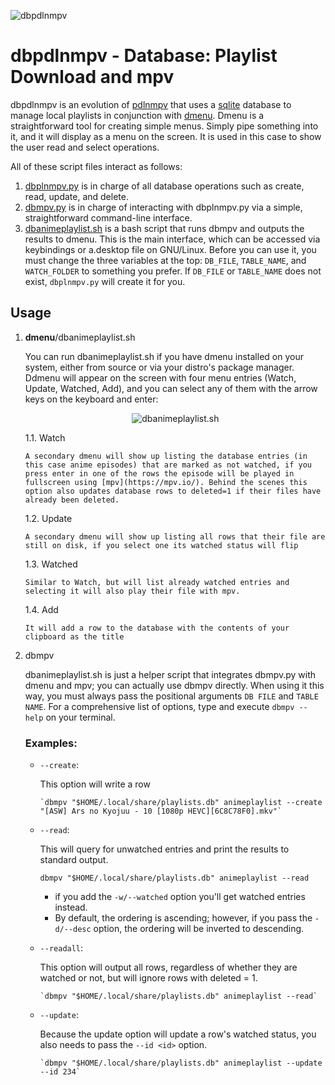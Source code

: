 ![dbpdlnmpv](https://github.com/duartqx/images/blob/main/dbpdlnmpv.png?raw=true "dbpdlnmpv")

# dbpdlnmpv - Database: Playlist Download and mpv

dbpdlnmpv is an evolution of [pdlnmpv](https://github.com/duartqx/pdlnlink/blob/main/pdlnmpv) that uses a [sqlite](https://docs.python.org/3/library/sqlite3.html) database to manage local playlists in conjunction with [dmenu](https://tools.suckless.org/dmenu/). Dmenu is a straightforward tool for creating simple menus. Simply pipe something into it, and it will display as a menu on the screen. It is used in this case to show the user read and select operations.

All of these script files interact as follows:

 1. [dbplnmpv.py](https://github.com/duartqx/dbplnmpv/blob/main/dbplmpv.py) is in charge of all database operations such as create, read, update, and delete.
 2. [dbmpv.py](https://github.com/duartqx/dbplnmpv/blob/main/dbmpv.py) is in charge of interacting with dbplnmpv.py via a simple, straightforward command-line interface.
 3. [dbanimeplaylist.sh](https://github.com/duartqx/dbplnmpv/blob/main/dbanimeplaylist.sh) is a bash script that runs dbmpv and outputs the results to dmenu. This is the main interface, which can be accessed via keybindings or a.desktop file on GNU/Linux. Before you can use it, you must change the three variables at the top: `DB_FILE`, `TABLE_NAME`, and `WATCH_FOLDER` to something you prefer. If `DB_FILE` or `TABLE_NAME` does not exist, `dbplnmpv.py` will create it for you.

 ## Usage

 1. **dmenu**/dbanimeplaylist.sh

	You can run dbanimeplaylist.sh if you have dmenu installed on your system, either from source or via your distro's package manager. Ddmenu will appear on the screen with four menu entries (Watch, Update, Watched, Add), and you can select any of them with the arrow keys on the keyboard and enter:

    <p align="center">
      <img src="https://github.com/duartqx/images/blob/main/dbanimeplaylistsh.png?raw=true" alt="dbanimeplaylist.sh" />
    </p>

	 1.1. Watch

		A secondary dmenu will show up listing the database entries (in this case anime episodes) that are marked as not watched, if you press enter in one of the rows the episode will be played in fullscreen using [mpv](https://mpv.io/). Behind the scenes this option also updates database rows to deleted=1 if their files have already been deleted.

	 1.2. Update

		A secondary dmenu will show up listing all rows that their file are still on disk, if you select one its watched status will flip

	 1.3. Watched

		Similar to Watch, but will list already watched entries and selecting it will also play their file with mpv.

	 1.4. Add

		It will add a row to the database with the contents of your clipboard as the title

 2. dbmpv

	dbanimeplaylist.sh is just a helper script that integrates dbmpv.py with dmenu and mpv; you can actually use dbmpv directly. When using it this way, you must always pass the positional arguments `DB FILE` and `TABLE NAME`.
For a comprehensive list of options, type and execute `dbmpv --help` on your terminal.

	### Examples:

	 - `--create`:

         This option will write a row

		   `dbmpv "$HOME/.local/share/playlists.db" animeplaylist --create "[ASW] Ars no Kyojuu - 10 [1080p HEVC][6C8C78F0].mkv"`

	 - 	`--read`:

         This will query for unwatched entries and print the results to standard output.

		   `dbmpv "$HOME/.local/share/playlists.db" animeplaylist --read`

		 - if you add the `-w/--watched` option you'll get watched entries instead.
		 - By default, the ordering is ascending; however, if you pass the `-d/--desc` option, the ordering will be inverted to descending.

	 - `--readall`:

         This option will output all rows, regardless of whether they are watched or not, but will ignore rows with deleted = 1.

		   `dbmpv "$HOME/.local/share/playlists.db" animeplaylist --read`

	 - `--update`:

		 Because the update option will update a row's watched status, you also needs to pass the `--id <id>` option.

		   `dbmpv "$HOME/.local/share/playlists.db" animeplaylist --update --id 234`
